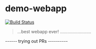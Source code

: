 # demo-webapp

[![Build Status](http://dev-sg-1.aws.acale.ph:30202/api/badges/AcalephStorage/demo-webapp/status.svg)](http://dev-sg-1.aws.acale.ph:30202/AcalephStorage/demo-webapp)

> ...best webapp ever!
.........................

------ trying out PRs ----------

